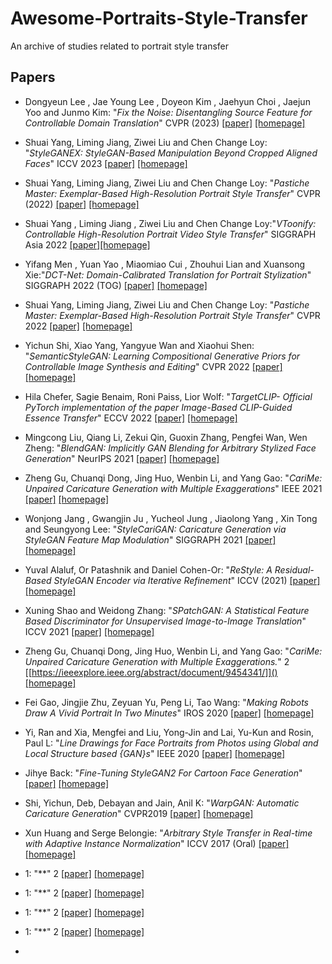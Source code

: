 # Awesome-Portraits-Style-Transfer
An archive of studies related to portrait style transfer

## Papers
+ Dongyeun Lee , Jae Young Lee , Doyeon Kim , Jaehyun Choi , Jaejun Yoo and Junmo Kim: "*Fix the Noise: Disentangling Source Feature for Controllable Domain Translation*" CVPR (2023) [[paper]](https://arxiv.org/abs/2303.11545) [[homepage]](https://github.com/LeeDongYeun/FixNoise)
+ Shuai Yang, Liming Jiang, Ziwei Liu and Chen Change Loy: "*StyleGANEX: StyleGAN-Based Manipulation Beyond Cropped Aligned Faces*" ICCV 2023 [[paper]](https://www.mmlab-ntu.com/project/styleganex/) [[homepage]](https://github.com/williamyang1991/StyleGANEX)
+ Shuai Yang, Liming Jiang, Ziwei Liu and Chen Change Loy: "*Pastiche Master: Exemplar-Based High-Resolution Portrait Style Transfer*" CVPR (2022) [[paper]](https://arxiv.org/pdf/2203.13248.pdf) [[homepage]](https://github.com/williamyang1991/DualStyleGAN)
+ Shuai Yang , Liming Jiang , Ziwei Liu and Chen Change Loy:"*VToonify: Controllable High-Resolution Portrait Video Style Transfer*" SIGGRAPH Asia 2022 [[paper]](https://www.mmlab-ntu.com/project/vtoonify/)[[homepage]](https://github.com/williamyang1991/VToonify)
+ Yifang Men , Yuan Yao , Miaomiao Cui , Zhouhui Lian and Xuansong Xie:"*DCT-Net: Domain-Calibrated Translation for Portrait Stylization*" SIGGRAPH 2022 (TOG) [[paper]](https://menyifang.github.io/projects/DCTNet/DCTNet.html) [[homepage]](https://github.com/menyifang/DCT-Net)
+ Shuai Yang, Liming Jiang, Ziwei Liu and Chen Change Loy: "*Pastiche Master: Exemplar-Based High-Resolution Portrait Style Transfer*" CVPR 2022 [[paper]](https://www.mmlab-ntu.com/project/dualstylegan/) [[homepage]](https://github.com/williamyang1991/DualStyleGAN)
+ Yichun Shi, Xiao Yang, Yangyue Wan and Xiaohui Shen: "*SemanticStyleGAN: Learning Compositional Generative Priors for Controllable Image Synthesis and Editing*" CVPR 2022 [[paper]](https://semanticstylegan.github.io/) [[homepage]](https://github.com/seasonSH/SemanticStyleGAN)
+ Hila Chefer, Sagie Benaim, Roni Paiss, Lior Wolf: "*TargetCLIP- Official PyTorch implementation of the paper Image-Based CLIP-Guided Essence Transfer*" ECCV 2022 [[paper]](https://arxiv.org/abs/2110.12427) [[homepage]](https://github.com/hila-chefer/TargetCLIP)
+ Mingcong Liu, Qiang Li, Zekui Qin, Guoxin Zhang, Pengfei Wan, Wen Zheng: "*BlendGAN: Implicitly GAN Blending for Arbitrary Stylized Face Generation*" NeurIPS 2021 [[paper]](https://arxiv.org/abs/2110.11728) [[homepage]](https://github.com/onion-liu/BlendGAN)
+ Zheng Gu, Chuanqi Dong, Jing Huo, Wenbin Li, and Yang Gao: "*CariMe: Unpaired Caricature Generation with Multiple Exaggerations*" IEEE 2021 [[paper]](https://ieeexplore.ieee.org/abstract/document/9454341) [[homepage]](https://github.com/edward3862/CariMe-pytorch)
+ Wonjong Jang , Gwangjin Ju , Yucheol Jung , Jiaolong Yang , Xin Tong and Seungyong Lee: "*StyleCariGAN: Caricature Generation via StyleGAN Feature Map Modulation*" SIGGRAPH 2021 [[paper]](https://wonjongg.me/StyleCariGAN/) [[homepage]](https://github.com/wonjongg/StyleCariGAN)
+ Yuval Alaluf, Or Patashnik and Daniel Cohen-Or: "*ReStyle: A Residual-Based StyleGAN Encoder via Iterative Refinement*" ICCV (2021) [[paper]](https://yuval-alaluf.github.io/restyle-encoder/)[[homepage]](https://github.com/yuval-alaluf/restyle-encoder?tab=readme-ov-file)
+ Xuning Shao and Weidong Zhang: "*SPatchGAN: A Statistical Feature Based Discriminator for Unsupervised Image-to-Image Translation*" ICCV 2021 [[paper]](https://arxiv.org/abs/2103.16219) [[homepage]](https://github.com/NetEase-GameAI/SPatchGAN)
+ Zheng Gu, Chuanqi Dong, Jing Huo, Wenbin Li, and Yang Gao: "*CariMe: Unpaired Caricature Generation with Multiple Exaggerations.*" 2 [[https://ieeexplore.ieee.org/abstract/document/9454341/]]() [[homepage]](https://github.com/edward3862/CariMe-pytorch)
+ Fei Gao, Jingjie Zhu, Zeyuan Yu, Peng Li, Tao Wang: "*Making Robots Draw A Vivid Portrait In Two Minutes*" IROS 2020 [[paper]](https://ricelll.github.io/AiSketcher/) [[homepage]](https://github.com/fei-aiart/AiSketcher)
+ Yi, Ran and Xia, Mengfei and Liu, Yong-Jin and Lai, Yu-Kun and Rosin, Paul L: "*Line Drawings for Face Portraits from Photos using Global and Local Structure based {GAN}s*" IEEE 2020 [[paper]]() [[homepage]](https://github.com/yiranran/APDrawingGAN2)
+ Jihye Back: "*Fine-Tuning StyleGAN2 For Cartoon Face Generation*" [[paper]](https://arxiv.org/abs/2106.12445) [[homepage]](https://github.com/happy-jihye/Cartoon-StyleGAN)
+ Shi, Yichun, Deb, Debayan and Jain, Anil K: "*WarpGAN: Automatic Caricature Generation*" CVPR2019 [[paper]](https://arxiv.org/abs/1811.10100) [[homepage]](https://github.com/seasonSH/WarpGAN)
+ Xun Huang and Serge Belongie: "*Arbitrary Style Transfer in Real-time with Adaptive Instance Normalization*" ICCV 2017 (Oral) [[paper]](https://arxiv.org/abs/1703.06868) [[homepage]](https://github.com/xunhuang1995/AdaIN-style)

+ 1: "**" 2 [[paper]]() [[homepage]]()
+ 1: "**" 2 [[paper]]() [[homepage]]()
+ 1: "**" 2 [[paper]]() [[homepage]]()
+ 1: "**" 2 [[paper]]() [[homepage]]()
+ 

